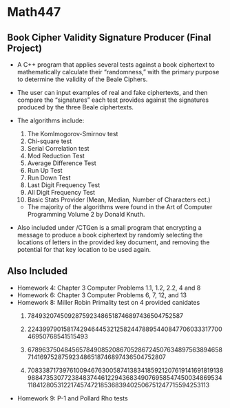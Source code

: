 # Math447
## Book Cipher Validity Signature Producer (Final Project)

* A C++ program that applies several tests 
against a book ciphertext to mathematically calculate their “randomness,” with the primary purpose to determine the validity of the Beale Ciphers.

* The user can input examples of real and 
fake ciphertexts, and then compare the “signatures” each test provides against the signatures produced by the three Beale 
ciphertexts. 

* The algorithms include:
    1. The Komlmogorov-Smirnov test
    2. Chi-square test
    3. Serial Correlation test
    4. Mod Reduction Test
    5. Average Difference Test
    6. Run Up Test
    7. Run Down Test
    8. Last Digit Frequency Test
    9. All Digit Frequency Test
    10. Basic Stats Provider (Mean, Median, Number of Characters ect.)
    * The majority of the algorithms were found in the Art of 
Computer Programming Volume 2 by Donald Knuth.
* Also included under /CTGen is a small program that encrypting a message to produce a book ciphertext by randomly selecting the locations of letters in the provided key document, and removing the potential for that key location to be used again.
     

## Also Included
- Homework 4: Chapter 3 Computer Problems 1.1, 1.2, 2.2, 4 and 8
- Homework 6: Chapter 3 Computer Problems 6, 7, 12, and 13
- Homework 8: Miller Robin Primality test on 4 provided canidates
    1. 7849320745092875923486518746897436504752587

    2. 22439979015817429464453212582447889544084770603331770046950768541515493

    3. 67896375048456578490852086705286724507634897563894658714169752875923486518746897436504752807

    4. 7083387173976100946763005874138341859212076191416918191389884735307723848374461229436834907695854745003486953411841280531221745747218536839402506751247715594253113
- Homework 9: P-1 and Pollard Rho tests